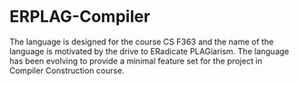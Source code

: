 # ERPLAG-Compiler
The language is designed for the course CS F363 and the name of the language is motivated by the drive to ERadicate PLAGiarism. The language has been evolving to provide a minimal feature set for the project in Compiler Construction course.
